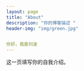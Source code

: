 ```yaml
---
layout: page
title: "About"
description: "你的博客描述 " 
header-img: "img/green.jpg"


你好，我是刘波
---
```


这一页填写你的自我介绍。





